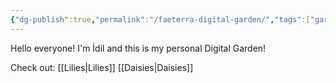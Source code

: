 ```yaml
---
{"dg-publish":true,"permalink":"/faeterra-digital-garden/","tags":["gardenEntry"]}
---
```


Hello everyone! I'm İdil and this is my personal Digital Garden!




Check out:
[[Lilies\|Lilies]]
[[Daisies\|Daisies]]


